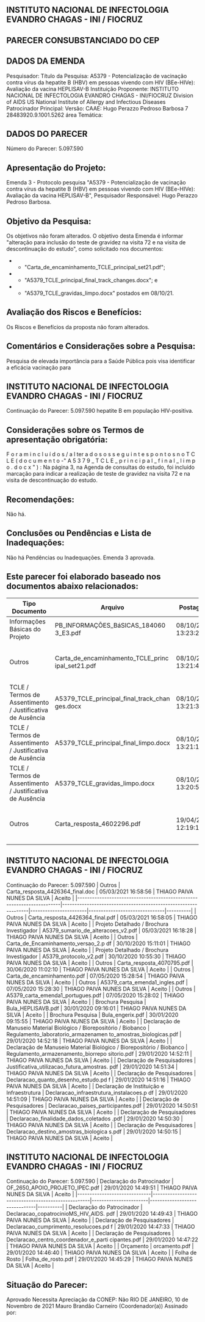 
## INSTITUTO NACIONAL DE INFECTOLOGIA EVANDRO CHAGAS - INI / FIOCRUZ

## PARECER CONSUBSTANCIADO DO CEP

## DADOS DA EMENDA
Pesquisador:
Título da Pesquisa: A5379 - Potencialização de vacinação contra vírus da hepatite B (HBV) em pessoas vivendo com HIV (BEe-HIVe): Avaliação da vacina HEPLISAV-B
Instituição Proponente: INSTITUTO NACIONAL DE INFECTOLOGIA EVANDRO CHAGAS - INI/FIOCRUZ Division of AIDS US National Institute of Allergy and Infectious Diseases Patrocinador Principal:
Versão:
CAAE:
Hugo Perazzo Pedroso Barbosa
7
28483920.9.1001.5262
área Temática:

## DADOS DO PARECER
Número do Parecer:
5.097.590

## Apresentação do Projeto:
Emenda 3 - Protocolo pesquisa "A5379 - Potencialização de vacinação contra vírus da hepatite B (HBV) em pessoas vivendo com HIV (BEe-HIVe): Avaliação da vacina HEPLISAV-B", Pesquisador Responsável: Hugo Perazzo Pedroso Barbosa.

## Objetivo da Pesquisa:
Os objetivos não foram alterados.
O objetivo desta Emenda é informar "alteração para inclusão do teste de gravidez na visita 72 e na visita de descontinuação do estudo", como solicitado nos documentos:
- - "Carta\_de\_encaminhamento\_TCLE\_principal\_set21.pdf";
- - "A5379\_TCLE\_principal\_final\_track\_changes.docx"; e
- - "A5379\_TCLE\_gravidas\_limpo.docx" postados em 08/10/21.

## Avaliação dos Riscos e Benefícios:
Os Riscos e Benefícios da proposta não foram alterados.

## Comentários e Considerações sobre a Pesquisa:
Pesquisa de elevada importância para a Saúde Pública pois visa identificar a eficácia vacinação para

## INSTITUTO NACIONAL DE INFECTOLOGIA EVANDRO CHAGAS - INI / FIOCRUZ
Continuação do Parecer: 5.097.590
hepatite B em população HIV-positiva.

## Considerações sobre os Termos de apresentação obrigatória:
F o r a m i n c l u í d o s / a l ter a d o s o s s e g u i n t e s p o n t o s n o T C L E ( d o c u m e n t o -" A 5 3 7 9 \_ T C L E \_ p r i n c i p a l \_ f i n a l \_ l i m p o . d o c x " ) :
Na página 3, na Agenda de consultas do estudo, foi incluído marcação para indicar a realização de teste de gravidez na visita 72 e na visita de descontinuação do estudo.

## Recomendações:
Não há.

## Conclusões ou Pendências e Lista de Inadequações:
Não há Pendências ou Inadequações. Emenda 3 aprovada.

## Este parecer foi elaborado baseado nos documentos abaixo relacionados:
| Tipo Documento                                            | Arquivo                                           | Postagem            | Autor                       | Situação   |
|-----------------------------------------------------------|---------------------------------------------------|---------------------|-----------------------------|------------|
| Informações Básicas do Projeto                            | PB_INFORMAÇÕES_BáSICAS_184060 3_E3.pdf            | 08/10/2021 13:23:22 |                             | Aceito     |
| Outros                                                    | Carta_de_encaminhamento_TCLE_princ ipal_set21.pdf | 08/10/2021 13:21:45 | THIAGO PAIVA NUNES DA SILVA | Aceito     |
| TCLE / Termos de Assentimento / Justificativa de Ausência | A5379_TCLE_principal_final_track_chan ges.docx    | 08/10/2021 13:21:33 | THIAGO PAIVA NUNES DA SILVA | Aceito     |
| TCLE / Termos de Assentimento / Justificativa de Ausência | A5379_TCLE_principal_final_limpo.docx             | 08/10/2021 13:21:13 | THIAGO PAIVA NUNES DA SILVA | Aceito     |
| TCLE / Termos de Assentimento / Justificativa de Ausência | A5379_TCLE_gravidas_limpo.docx                    | 08/10/2021 13:20:53 | THIAGO PAIVA NUNES DA SILVA | Aceito     |
| Outros                                                    | Carta_resposta_4602296.pdf                        | 19/04/2021 12:19:19 | THIAGO PAIVA NUNES DA SILVA | Aceito     |

## INSTITUTO NACIONAL DE INFECTOLOGIA EVANDRO CHAGAS - INI / FIOCRUZ

Continuação do Parecer: 5.097.590
| Outros                                                                | Carta_resposta_4426364_final.doc                               | 05/03/2021 16:58:56   | THIAGO PAIVA NUNES DA SILVA   | Aceito   |
|-----------------------------------------------------------------------|----------------------------------------------------------------|-----------------------|-------------------------------|----------|
| Outros                                                                | Carta_resposta_4426364_final.pdf                               | 05/03/2021 16:58:05   | THIAGO PAIVA NUNES DA SILVA   | Aceito   |
| Projeto Detalhado / Brochura Investigador                             | A5379_sumario_de_alteracoes_v2.pdf                             | 05/03/2021 16:18:28   | THIAGO PAIVA NUNES DA SILVA   | Aceito   |
| Outros                                                                | Carta_de_Encaminhamento_versao_2.p df                          | 30/10/2020 15:11:01   | THIAGO PAIVA NUNES DA SILVA   | Aceito   |
| Projeto Detalhado / Brochura Investigador                             | A5379_protocolo_v2.pdf                                         | 30/10/2020 10:55:30   | THIAGO PAIVA NUNES DA SILVA   | Aceito   |
| Outros                                                                | Carta_resposta_4070795.pdf                                     | 30/06/2020 11:02:10   | THIAGO PAIVA NUNES DA SILVA   | Aceito   |
| Outros                                                                | Carta_de_encaminhamento.pdf                                    | 07/05/2020 15:28:54   | THIAGO PAIVA NUNES DA SILVA   | Aceito   |
| Outros                                                                | A5379_carta_emenda1_ingles.pdf                                 | 07/05/2020 15:28:30   | THIAGO PAIVA NUNES DA SILVA   | Aceito   |
| Outros                                                                | A5379_carta_emenda1_portugues.pdf                              | 07/05/2020 15:28:02   | THIAGO PAIVA NUNES DA SILVA   | Aceito   |
| Brochura Pesquisa                                                     | Bula_HEPLISAVB.pdf                                             | 30/01/2020 09:16:01   | THIAGO PAIVA NUNES DA SILVA   | Aceito   |
| Brochura Pesquisa                                                     | Bula_engerix.pdf                                               | 30/01/2020 09:15:55   | THIAGO PAIVA NUNES DA SILVA   | Aceito   |
| Declaração de Manuseio Material Biológico / Biorepositório / Biobanco | Regulamento_laboratorio_armazenamen to_amostras_biologicas.pdf | 29/01/2020 14:52:18   | THIAGO PAIVA NUNES DA SILVA   | Aceito   |
| Declaração de Manuseio Material Biológico / Biorepositório / Biobanco | Regulamento_armazenamento_biorrepo sitorio.pdf                 | 29/01/2020 14:52:11   | THIAGO PAIVA NUNES DA SILVA   | Aceito   |
| Declaração de Pesquisadores                                           | Justificativa_utilizacao_futura_amostras. pdf                  | 29/01/2020 14:51:34   | THIAGO PAIVA NUNES DA SILVA   | Aceito   |
| Declaração de Pesquisadores                                           | Declaracao_quanto_desenho_estudo.pd f                          | 29/01/2020 14:51:16   | THIAGO PAIVA NUNES DA SILVA   | Aceito   |
| Declaração de Instituição e Infraestrutura                            | Declaracao_infraestrutura_instalacoes.p df                     | 29/01/2020 14:51:09   | THIAGO PAIVA NUNES DA SILVA   | Aceito   |
| Declaração de Pesquisadores                                           | Declaracao_paises_participantes.pdf                            | 29/01/2020 14:50:51   | THIAGO PAIVA NUNES DA SILVA   | Aceito   |
| Declaração de Pesquisadores                                           | Declaracao_finalidade_dados_coletados .pdf                     | 29/01/2020 14:50:30   | THIAGO PAIVA NUNES DA SILVA   | Aceito   |
| Declaração de Pesquisadores                                           | Declaracao_destino_amostras_biologica s.pdf                    | 29/01/2020 14:50:15   | THIAGO PAIVA NUNES DA SILVA   | Aceito   |

## INSTITUTO NACIONAL DE INFECTOLOGIA EVANDRO CHAGAS - INI / FIOCRUZ

Continuação do Parecer: 5.097.590
| Declaração do Patrocinador   | OF_2650_APOIO_PROJETO_IPEC.pdf                     | 29/01/2020 14:49:51   | THIAGO PAIVA NUNES DA SILVA   | Aceito   |
|------------------------------|----------------------------------------------------|-----------------------|-------------------------------|----------|
| Declaração do Patrocinador   | Declaracao_copatrocinioMS_HIV_AIDS. pdf            | 29/01/2020 14:49:43   | THIAGO PAIVA NUNES DA SILVA   | Aceito   |
| Declaração de Pesquisadores  | Declaracao_cumprimento_resolucoes.pd f             | 29/01/2020 14:47:33   | THIAGO PAIVA NUNES DA SILVA   | Aceito   |
| Declaração de Pesquisadores  | Declaracao_centro_coordenador_e_parti cipantes.pdf | 29/01/2020 14:47:22   | THIAGO PAIVA NUNES DA SILVA   | Aceito   |
| Orçamento                    | orcamento.pdf                                      | 29/01/2020 14:46:40   | THIAGO PAIVA NUNES DA SILVA   | Aceito   |
| Folha de Rosto               | Folha_de_rosto.pdf                                 | 29/01/2020 14:45:29   | THIAGO PAIVA NUNES DA SILVA   | Aceito   |

## Situação do Parecer:
Aprovado
Necessita Apreciação da CONEP:
Não
RIO DE JANEIRO, 10 de Novembro de 2021
Mauro Brandão Carneiro (Coordenador(a)) Assinado por:
